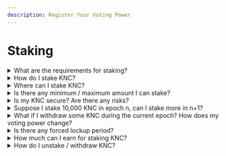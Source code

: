 ```yaml
---
description: Register Your Voting Power
---
```


# Staking

<details>

<summary>What are the requirements for staking?</summary>

You just need an Ethereum wallet that holds KNC tokens in order to stake your tokens.

</details>

<details>

<summary>How do I stake KNC?</summary>

Step 1: Visit [https://kyberswap.com/kyberdao/stake-knc](https://kyberswap.com/kyberdao/stake-knc)

Step 2: Connect your wallet

Step 3: Stake KNC

![](<../../../.gitbook/assets/image (1).png>)

If you stake KNC in epoch “n”, you or your delegate will only be eligible to vote in epoch “n+1” (next epoch onwards). Example:

![](https://kyber.org/static/media/faq2.b02361d2.png)

Read our Staking and Voting Overview:

[https://blog.kyber.network/kyberdao-staking-and-voting-overview-70be71ee58f0](https://blog.kyber.network/kyberdao-staking-and-voting-overview-70be71ee58f0)

</details>

<details>

<summary>Where can I stake KNC?</summary>

Anyone can stake KNC, vote on proposals, and claim rewards at the official web platform. [https://kyberswap.com/kyberdao/stake-knc](https://kyberswap.com/kyberdao/stake-knc) is the only official platform managed by the Kyber Network team. The platform is optimized for mobile and works on any web3 and Dapp browser. This means you can indirectly stake KNC on crypto wallets such as Krystal, Trust, Enjin, imToken, Status, and many others etc.

In addition, there are other 3rd party staking service providers that you can use to stake KNC, including non-custodial options e.g. Unagii.

</details>

<details>

<summary>Is there any minimum / maximum amount I can stake?</summary>

No, there is no such limit.

</details>

<details>

<summary>Is my KNC secure? Are there any risks?</summary>

The KNC tokens that you stake through KyberSwap will reside in a non-custodial smart contract developed by the Kyber Network team, which has been audited by multiple 3rd party professional agencies. Additionally, the smart contract has been tested multiple times for various attack scenarios to ensure its security.

Kyber Network DOES NOT hold your funds at any point in time. As a user, you will always have full control over your funds, and you are free to deposit and withdraw your KNC tokens anytime.

Important: Staking carries its own set of risks, just like any other decentralized application and new technology. Be wary of scammers, phishing attempts, and fake websites. Users should always make sure that they visit [https://kyberswap.com/kyberdao/stake-knc](https://kyberswap.com/kyberdao/stake-knc) if they want to stake and vote on their own. Please only stake an amount you are comfortable with.

</details>

<details>

<summary>Suppose I stake 10,000 KNC in epoch n, can I stake more in n+1?</summary>

Yes, you can stake more KNC tokens in epoch n+1, but you will get voting power and rewards based on your total KNC staked only in epoch n+2 in this example. In epoch n+1, you will only get the voting power and rewards based on 10,000 KNC.

Example:

Epoch 12: Tom originally had 10,000 KNC in Epoch 12.

Epoch 13: Tom can vote with 10,000 KNC worth of voting power in this epoch. Tom stakes another 5000 KNC. Now he has staked 15,000 KNC in total.

Epoch 14: Claims rewards for epoch 13. Votes with 15,000 KNC in voting power.

Epoch 15: Claims rewards for epoch 14. Continue voting with 15,000 KNC in voting power.

![](https://kyber.org/static/media/faq3.de8c6bb3.png)

</details>

<details>

<summary>What if I withdraw some KNC during the current epoch? How does my voting power change?</summary>

You can stake and withdraw within 1 epoch: Suppose in epoch n, You stake X KNC and withdraw Y KNC

* If X > Y → Voting power equivalent to amount (X-Y) KNC will be in effect for the next epoch.
* If X < Y → Your staking amount and voting power will be reduced for the next epoch.

Example:

* Epoch 15: Tom staked 15,000 KNC.
* Epoch 16: Tom voted with 15,000 KNC then withdrew 3000 KNC → Total staked is now 15,000 - 3000 = 12,000 KNC
* Epoch 17: Tom can only claim his reward based on 12,000 KNC (not 15,000 KNC). His new voting power will now be equivalent to 12,000 KNC.

![](https://kyber.org/static/media/faq4.d8edb1f2.png)

</details>

<details>

<summary>Is there any forced lockup period?</summary>

No. Kyber Network DOES NOT hold your funds at any point in time. As a user, you always have full control over your funds, and you are free to deposit and withdraw your KNC tokens anytime. But do note that in order to ensure that you receive your full voting power and rewards, you will have to voluntarily stake KNC for the entire epoch (voting period).

</details>

<details>

<summary>How much can I earn for staking KNC?</summary>

It depends. After every epoch, there will be trading fees set aside for voting rewards (from KyberSwap trading activities). The total amount of rewards is decided by two main factors: trade volume and the proportion of trading fees decided by KyberDAO for voting rewards.

The network fee percentage and fee allocation ratio are decided by the KyberDAO. As an individual KNC staker, your share of the rewards received after the epoch will be determined by your voting points (the amount of KNC you have staked during the epoch x the number of campaigns you voted on), in proportion to the total voting points of all KNC stakers.

![](https://kyber.org/static/media/faq6.923eb036.png)

You MUST VOTE on all ongoing proposal campaigns in order to receive your full reward in the next epoch. Assuming you (and all the other stakers) voted for all the proposal campaigns in that epoch, your share will be proportional to your KNC staked vs. the total amount of KNC staked by all voters.

If you did not vote, you would not receive any rewards. If you only voted for one but not all the campaigns in that epoch, you would receive less than what you actually could.

</details>

<details>

<summary>How do I unstake / withdraw KNC?</summary>

Unstaking KNC is as simple as staking KNC. Please follow these steps:

Step 1: Open [https://kyberswap.com/kyberdao/stake-knc](https://kyberswap.com/kyberdao/stake-knc)

Step 2: Connect your wallet

Step 3: Select the Unstake tab

Step 4: Input how much KNC you wish to unstake and click ‘Unstake’

Kindly note that withdrawal is an on-chain process so you will need to pay for gas fees. Withdrawal will also impact your voting power and rewards.

</details>
